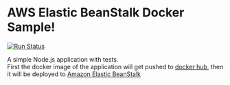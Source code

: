 AWS Elastic BeanStalk Docker Sample!
=================

[![Run Status](https://api.shippable.com/projects/56e93b119d043da07bdda580/badge?branch=master)](https://app.shippable.com/projects/56e93b119d043da07bdda580)

A simple Node.js application with tests.<br/>
First the docker image of the application will get pushed to [docker hub][2], then it will be deployed to [Amazon Elastic BeanStalk][1]

[1]: https://aws.amazon.com/elasticbeanstalk/
[2]: https://hub.docker.com/
